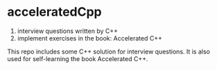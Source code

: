 # acceleratedCpp
1. interview questions written by C++
2. implement exercises in the book: Accelerated C++

This repo includes some C++ solution for interview questions. 
It is also used for self-learning the book Accelerated C++. 

